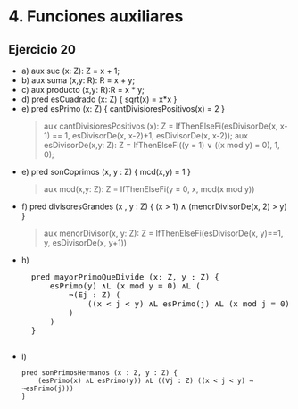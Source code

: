 # 4. Funciones auxiliares

## Ejercicio 20

- a) aux suc (x: Z): Z = x + 1;
- b) aux suma (x,y: R): R = x + y;
- c) aux producto (x,y: R):R = x * y;
- d) pred esCuadrado (x: Z) { sqrt(x) = x*x }
- e) pred esPrimo (x: Z) { cantDivisioresPositivos(x) = 2 }
	> aux cantDivisioresPositivos (x): Z = IfThenElseFi(esDivisorDe(x, x-1) == 1, esDivisorDe(x, x-2)+1, esDivisorDe(x, x-2));
	> aux esDivisorDe(x,y: Z): Z = IfThenElseFi((y = 1) ∨ ((x mod y) = 0), 1, 0);
- e) pred sonCoprimos (x, y : Z) { mcd(x,y) = 1 }
	> aux mcd(x,y: Z): Z = IfThenElseFi(y = 0, x, mcd(x mod y))
- f) pred divisoresGrandes (x , y : Z) { (x > 1) ∧ (menorDivisorDe(x, 2) > y) }
	> aux menorDivisor(x, y: Z): Z = IfThenElseFi(esDivisorDe(x, y)==1, y, esDivisorDe(x, y+1))
- h) 
	<pre>
	pred mayorPrimoQueDivide (x: Z, y : Z) {
		esPrimo(y) ∧L (x mod y = 0) ∧L (
			¬(Ej : Z) (
				((x < j < y) ∧L esPrimo(j) ∧L (x mod j = 0))
			)
		)
	}
	</pre>
- i)
	~~~
	pred sonPrimosHermanos (x : Z, y : Z) { 
		(esPrimo(x) ∧L esPrimo(y)) ∧L ((∀j : Z) ((x < j < y) → ¬esPrimo(j))) 
	}
	~~~